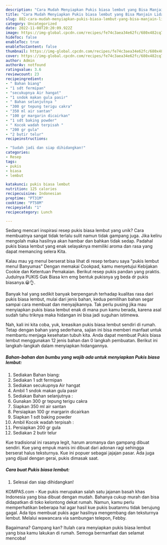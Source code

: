 ```yaml
---
description: "Cara Mudah Menyiapkan Pukis biasa lembut yang Bisa Manjain Lidah"
title: "Cara Mudah Menyiapkan Pukis biasa lembut yang Bisa Manjain Lidah"
slug: 882-cara-mudah-menyiapkan-pukis-biasa-lembut-yang-bisa-manjain-lidah
category: Uncategorized
date: 2022-11-08T20:20:09.922Z
image: https://img-global.cpcdn.com/recipes/fe74c3aea34e62fc/680x482cq70/pukis-biasa-lembut-foto-resep-utama.jpg
hideToc: false
enableToc: true
enableTocContent: false
thumbnail: https://img-global.cpcdn.com/recipes/fe74c3aea34e62fc/680x482cq70/pukis-biasa-lembut-foto-resep-utama.jpg
cover: https://img-global.cpcdn.com/recipes/fe74c3aea34e62fc/680x482cq70/pukis-biasa-lembut-foto-resep-utama.jpg
author: Admin
authorAv: notfound
ratingvalue: 3.6
reviewcount: 23
recipeingredient:
- " Bahan biang"
- "1 sdt fermipan"
- "secukupnya Air hangat"
- "1 sndok makan gula pasir"
- " Bahan selanjutnya "
- "300 gr tepung terigu cakra"
- "350 ml air santan"
- "100 gr margarin dicairkan"
- "1 sdt baking powder"
- " Kocok wadah terpisah "
- "200 gr gula"
- "2 butir telur"
recipeinstructions:

- "Sudah jadi dan siap dihidangkan!"
categories:
- Resep
tags:
- pukis
- biasa
- lembut

katakunci: pukis biasa lembut 
nutrition: 125 calories
recipecuisine: Indonesian
preptime: "PT31M"
cooktime: "PT58M"
recipeyield: "1"
recipecategory: Lunch

---
```





Sedang mencari inspirasi resep pukis biasa lembut yang unik? Cara membuatnya sangat tidak terlalu sulit namun tidak gampang juga. Jika keliru mengolah maka hasilnya akan hambar dan bahkan tidak sedap. Padahal pukis biasa lembut yang enak selayaknya memiliki aroma dan rasa yang dapat memancing selera Kita.





Kalau mau yg menul berserat bisa lihat di resep terbaru saya &#34;pukis lembut menul Banyumas&#34; Dengan memakai Cookpad, kamu menyetujui Kebijakan Cookie dan Ketentuan Pemakaian. Berikut resep pukis pandan yang praktis. Judulnya PUKIS Gak Biasa krn emg bentuk pukisnya yg beda dr pukis biasanya.😀👌.

Banyak hal yang sedikit banyak berpengaruh terhadap kualitas rasa dari pukis biasa lembut, mulai dari jenis bahan, kedua pemilihan bahan segar sampai cara membuat dan menyajikannya. Tak perlu pusing jika mau menyiapkan pukis biasa lembut enak di mana pun kamu berada, karena asal sudah tahu triknya maka hidangan ini bisa jadi suguhan istimewa.






Nah, kali ini kita coba, yuk, kreasikan pukis biasa lembut sendiri di rumah. Tetap dengan bahan yang sederhana, sajian ini bisa memberi manfaat untuk membantu menjaga kesehatan tubuh kita. Anda dapat membuat Pukis biasa lembut menggunakan 12 jenis bahan dan 0 langkah pembuatan. Berikut ini langkah-langkah dalam menyiapkan hidangannya.

<!--inarticleads1-->

##### Bahan-bahan dan bumbu yang wajib ada untuk menyiapkan Pukis biasa lembut:

1. Sediakan  Bahan biang:
1. Sediakan 1 sdt fermipan
1. Sediakan secukupnya Air hangat
1. Ambil 1 sndok makan gula pasir
1. Sediakan  Bahan selanjutnya :
1. Gunakan 300 gr tepung terigu cakra
1. Siapkan 350 ml air santan
1. Persiapkan 100 gr margarin dicairkan
1. Siapkan 1 sdt baking powder
1. Ambil  Kocok wadah terpisah :
1. Persiapkan 200 gr gula
1. Sediakan 2 butir telur


Kue tradisional ini rasanya legit, harum aromanya dan gampang dibuat sendiri. Kue yang empuk manis ini dibuat dari adonan ragi sehingga berserat halus teksturnya. Kue ini popuer sebagai jajajan pasar. Ada juga yang dijual dengan gerai, pukis dimasak saat. 

<!--inarticleads2-->

##### Cara buat Pukis biasa lembut:


1. Selesai dan siap dihidangkan!

KOMPAS.com - Kue pukis merupakan salah satu jajanan basah khas Indonesia yang bisa dibuat dengan mudah. Bahanya cukup murah dan bisa didapatkan di toko kelontong dekat rumah. Namun, kamu perlu memperhatikan beberapa hal agar hasil kue pukis buatanmu tidak berujung gagal. Ada tips membuat pukis agar hasilnya mengembang dan teksturnya lembut. Melalui wawancara via sambungan telepon, Febby. 

Bagaimana? Gampang kan? Itulah cara menyiapkan pukis biasa lembut yang bisa kamu lakukan di rumah. Semoga bermanfaat dan selamat mencoba!
